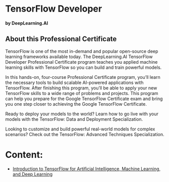 # TensorFlow Developer
#### by DeepLearning.AI

## About this Professional Certificate
TensorFlow is one of the most in-demand and popular open-source deep learning frameworks available today. The DeepLearning.AI TensorFlow Developer Professional Certificate program teaches you applied machine learning skills with TensorFlow so you can build and train powerful models.

In this hands-on, four-course Professional Certificate program, you’ll learn the necessary tools to build scalable AI-powered applications with TensorFlow. After finishing this program, you’ll be able to apply your new TensorFlow skills to a wide range of problems and projects. This program can help you prepare for the Google TensorFlow Certificate exam and bring you one step closer to achieving the Google TensorFlow Certificate.

Ready to deploy your models to the world? Learn how to go live with your models with the TensorFlow: Data and Deployment Specialization.

Looking to customize and build powerful real-world models for complex scenarios? Check out the TensorFlow: Advanced Techniques Specialization.

# Content:
* [Introduction to TensorFlow for Artificial Intelligence, Machine Learning, and Deep Learning](M1_Introduction_to_TensorFlow_for_Artificial_Intelligence_Machine_Learning_and_Deep_Learning/README.md)
